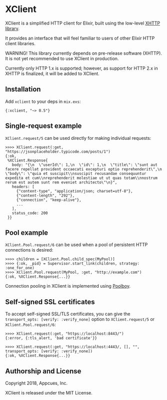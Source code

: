 # XClient

XClient is a simplified HTTP client for Elixir, built using the
low-level [XHTTP library](https://github.com/ericmj/xhttp).

It provides an interface that will feel familiar to users of other
Elixir HTTP client libraries.

WARNING! This library currently depends on pre-release software (XHTTP).
It is not yet recommended to use XClient in production.

Currently only HTTP 1.x is supported; however, as support for HTTP 2.x
in XHTTP is finalized, it will be added to XClient.

## Installation

Add `xclient` to your deps in `mix.exs`:

    {:xclient, "~> 0.5"}

## Single-request example

`XClient.request/5` can be used directly for making individual
requests:

    >>>> XClient.request(:get, "https://jsonplaceholder.typicode.com/posts/1")
    {:ok,
     %XClient.Response{
       body: "{\n  \"userId\": 1,\n  \"id\": 1,\n  \"title\": \"sunt aut facere repellat provident occaecati excepturi optio reprehenderit\",\n  \"body\": \"quia et suscipit\\nsuscipit recusandae consequuntur expedita et cum\\nreprehenderit molestiae ut ut quas totam\\nnostrum rerum est autem sunt rem eveniet architecto\"\n}",
       headers: [
         {"content-type", "application/json; charset=utf-8"},
         {"content-length", "292"},
         {"connection", "keep-alive"},
         ...
       ],
       status_code: 200
     }}

## Pool example

`XClient.Pool.request/6` can be used when a pool of persistent HTTP
connections is desired:

    >>>> children = [XClient.Pool.child_spec(MyPool)]
    >>>> {:ok, _pid} = Supervisor.start_link(children, strategy: :one_for_one)
    >>>> XClient.Pool.request(MyPool, :get, "http://example.com")
    {:ok, %XClient.Response{...}}

Connection pooling in XClient is implemented using
[Poolboy](https://github.com/devinus/poolboy).

## Self-signed SSL certificates

To accept self-signed SSL/TLS certificates, you can give the
`transport_opts: [verify: :verify_none]` option to `XClient.request/5`
or `XClient.Pool.request/6`:

    >>>> XClient.request(:get, "https://localhost:8443/")
    {:error, {:tls_alert, 'bad certificate'}}

    >>>> XClient.request(:get, "https://localhost:4443/, [], "", transport_opts: [verify: :verify_none])
    {:ok, %XClient.Response{...}}

## Authorship and License

Copyright 2018, Appcues, Inc.

XClient is released under the MIT License.

